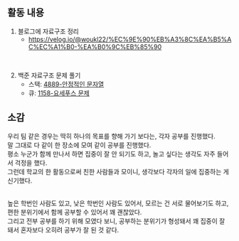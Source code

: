 ## 활동 내용
1. 블로그에 자료구조 정리
    - https://velog.io/@woukl22/%EC%9E%90%EB%A3%8C%EA%B5%AC%EC%A1%B0-%EA%B0%9C%EB%85%90

<br>

2. 백준 자료구조 문제 풀기
    - 스택: [4889-안정적인 문자열](https://github.com/woukl22/BOJ/blob/main/Data%20Structure/Stack/4889-%EC%95%88%EC%A0%95%EC%A0%81%EC%9D%B8%20%EB%AC%B8%EC%9E%90%EC%97%B4.cpp)
    - 큐: [1158-요세푸스 문제](https://github.com/woukl22/BOJ/blob/main/Data%20Structure/Queue/1158-%EC%9A%94%EC%84%B8%ED%91%B8%EC%8A%A4%20%EB%AC%B8%EC%A0%9C.cpp)


## 소감
우리 팀 같은 경우는 딱히 하나의 목표를 향해 가기 보다는, 각자 공부를 진행했다.<br>
말 그대로 다 같이 한 장소에 모여 같이 공부를 진행했다.<br>
평소 누군가 함께 만나서 하면 집중이 잘 안 되기도 하고, 놀고 싶다는 생각도 자주 들어서 걱정을 했다.<br>
그런데 학교의 한 활동으로써 친한 사람들과 모이니, 생각보다 각자의 일에 집중하는 게 신기했다.<br>
<br>

높은 학번인 사람도 있고, 낮은 학번인 사람도 있어서, 모르는 건 서로 물어보기도 하고, 편한 분위기에서 함께 공부할 수 있어서 꽤 괜찮았다.<br>
그리고 전부 공부를 하기 위해 모였다 보니, 공부하는 분위기가 형성돼서 꽤 집중이 잘 돼서 혼자보다 오히려 공부가 잘 된 것 같다.<br>
